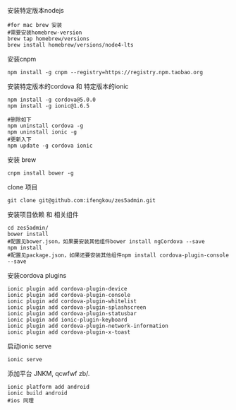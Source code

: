 安装特定版本nodejs

	#for mac brew 安装
	#需要安装homebrew-version
	brew tap homebrew/versions
	brew install homebrew/versions/node4-lts

安装cnpm

	npm install -g cnpm --registry=https://registry.npm.taobao.org

安装特定版本的cordova 和 特定版本的ionic

	npm install -g cordova@5.0.0
	npm install -g ionic@1.6.5

	#删除如下
	npm uninstall cordova -g
	npm uninstall ionic -g
	#更新入下
	npm update -g cordova ionic

安装 brew

	cnpm install bower -g

clone 项目

	git clone git@github.com:ifengkou/zes5admin.git

安装项目依赖 和 相关组件

	cd zes5admin/
	bower install
	#配置见bower.json，如果要安装其他组件bower install ngCordova --save
	npm install
	#配置见package.json，如果还要安装其他组件npm install cordova-plugin-console --save

安装cordova plugins

	ionic plugin add cordova-plugin-device
	ionic plugin add cordova-plugin-console
	ionic plugin add cordova-plugin-whitelist
	ionic plugin add cordova-plugin-splashscreen
	ionic plugin add cordova-plugin-statusbar
	ionic plugin add ionic-plugin-keyboard
	ionic plugin add cordova-plugin-network-information
	ionic plugin add cordova-plugin-x-toast


启动ionic serve

	ionic serve

添加平台 JNKM, qcwfwf zb/.

	ionic platform add android
	ionic build android
	#ios 同理
